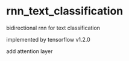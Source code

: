 # rnn_text_classification

bidirectional rnn for text classification

implemented by tensorflow v1.2.0

add attention layer
